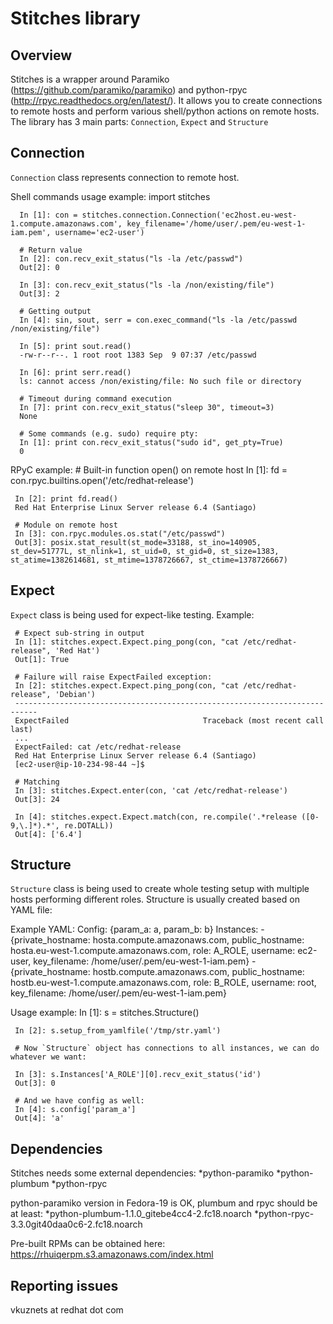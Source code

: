 Stitches library
=================

Overview
--------
Stitches is a wrapper around Paramiko (https://github.com/paramiko/paramiko) and python-rpyc (http://rpyc.readthedocs.org/en/latest/).
It allows you to create connections to remote hosts and perform various shell/python actions on remote hosts. The library has 3 main 
parts: `Connection`, `Expect` and `Structure`

Connection
----------
`Connection` class represents connection to remote host.

Shell commands usage example:
      import stitches
      
      In [1]: con = stitches.connection.Connection('ec2host.eu-west-1.compute.amazonaws.com', key_filename='/home/user/.pem/eu-west-1-iam.pem', username='ec2-user')
      
      # Return value
      In [2]: con.recv_exit_status("ls -la /etc/passwd")
      Out[2]: 0

      In [3]: con.recv_exit_status("ls -la /non/existing/file")
      Out[3]: 2

      # Getting output
      In [4]: sin, sout, serr = con.exec_command("ls -la /etc/passwd /non/existing/file")

      In [5]: print sout.read()
      -rw-r--r--. 1 root root 1383 Sep  9 07:37 /etc/passwd

      In [6]: print serr.read()
      ls: cannot access /non/existing/file: No such file or directory

      # Timeout during command execution
      In [7]: print con.recv_exit_status("sleep 30", timeout=3)
      None

      # Some commands (e.g. sudo) require pty:
      In [1]: print con.recv_exit_status("sudo id", get_pty=True)
      0

RPyC example:
     # Built-in function open() on remote host
     In [1]: fd = con.rpyc.builtins.open('/etc/redhat-release')

     In [2]: print fd.read()
     Red Hat Enterprise Linux Server release 6.4 (Santiago)

     # Module on remote host
     In [3]: con.rpyc.modules.os.stat("/etc/passwd")
     Out[3]: posix.stat_result(st_mode=33188, st_ino=140905, st_dev=51777L, st_nlink=1, st_uid=0, st_gid=0, st_size=1383, st_atime=1382614681, st_mtime=1378726667, st_ctime=1378726667)
    
Expect
------
`Expect` class is being used for expect-like testing.
Example:

     # Expect sub-string in output
     In [1]: stitches.expect.Expect.ping_pong(con, "cat /etc/redhat-release", 'Red Hat')
     Out[1]: True

     # Failure will raise ExpectFailed exception:
     In [2]: stitches.expect.Expect.ping_pong(con, "cat /etc/redhat-release", 'Debian')
     ---------------------------------------------------------------------------
     ExpectFailed                              Traceback (most recent call last)
     ...
     ExpectFailed: cat /etc/redhat-release
     Red Hat Enterprise Linux Server release 6.4 (Santiago)
     [ec2-user@ip-10-234-98-44 ~]$
     
     # Matching
     In [3]: stitches.Expect.enter(con, 'cat /etc/redhat-release')
     Out[3]: 24

     In [4]: stitches.expect.Expect.match(con, re.compile('.*release ([0-9,\.]*).*', re.DOTALL))
     Out[4]: ['6.4']

Structure
---------
`Structure` class is being used to create whole testing setup with multiple hosts performing different roles. Structure is usually created based on YAML file:

Example YAML:
     Config: {param_a: a, param_b: b}
     Instances:
     - {private_hostname: hosta.compute.amazonaws.com, public_hostname: hosta.eu-west-1.compute.amazonaws.com,
       role: A_ROLE, username: ec2-user, key_filename: /home/user/.pem/eu-west-1-iam.pem}
     - {private_hostname: hostb.compute.amazonaws.com, public_hostname: hostb.eu-west-1.compute.amazonaws.com,
       role: B_ROLE, username: root, key_filename: /home/user/.pem/eu-west-1-iam.pem}

Usage example:
     In [1]: s = stitches.Structure()

     In [2]: s.setup_from_yamlfile('/tmp/str.yaml')
     
     # Now `Structure` object has connections to all instances, we can do whatever we want:

     In [3]: s.Instances['A_ROLE'][0].recv_exit_status('id')
     Out[3]: 0

     # And we have config as well:
     In [4]: s.config['param_a']
     Out[4]: 'a'

Dependencies
------------
Stitches needs some external dependencies:
*python-paramiko
*python-plumbum
*python-rpyc

python-paramiko version in Fedora-19 is OK, plumbum and rpyc should be at least:
*python-plumbum-1.1.0_gitebe4cc4-2.fc18.noarch
*python-rpyc-3.3.0git40daa0c6-2.fc18.noarch

Pre-built RPMs can be obtained here: https://rhuiqerpm.s3.amazonaws.com/index.html

Reporting issues
----------------
vkuznets at redhat dot com

